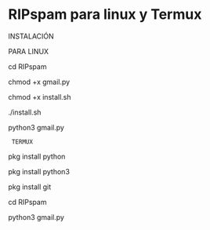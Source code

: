 # RIPspam para linux y Termux


INSTALACIÓN

PARA LINUX

cd RIPspam

chmod +x gmail.py 

chmod +x install.sh

./install.sh

python3 gmail.py


     TERMUX

pkg install python 

pkg install python3 

pkg install git

cd RIPspam

python3 gmail.py